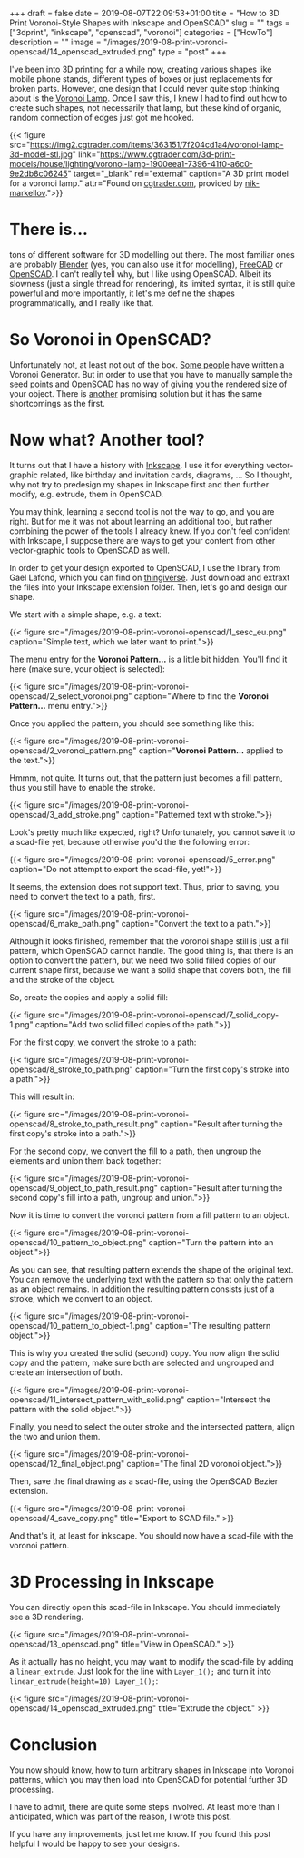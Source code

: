 +++
draft = false
date = 2019-08-07T22:09:53+01:00
title = "How to 3D Print Voronoi-Style Shapes with Inkscape and OpenSCAD"
slug = ""
tags = ["3dprint", "inkscape", "openscad", "voronoi"]
categories = ["HowTo"]
description = ""
image = "/images/2019-08-print-voronoi-openscad/14_openscad_extruded.png"
type = "post"
+++

I've been into 3D printing for a while now, creating various shapes like mobile phone stands, different types of boxes or just replacements for broken parts. However, one design that I could never quite stop thinking about is the [Voronoi Lamp](https://www.thingiverse.com/thing:584714). Once I saw this, I knew I had to find out how to create such shapes, not necessarily that lamp, but these kind of organic, random connection of edges just got me hooked.

<!--{{< figure src="https://img2.cgtrader.com/items/363151/7f204cd1a4/voronoi-lamp-3d-model-stl.jpg" link="https://www.cgtrader.com/3d-print-models/house/lighting/voronoi-lamp-1900eea1-7396-41f0-a6c0-9e2db8c06245" target="_blank" rel="external" title="Voronoi lamp 3D print model" caption="A 3D print model for a voronoi lamp." attr="Found on [cgtrader.com](https://www.cgtrader.com/3d-print-models/house/lighting/voronoi-lamp-1900eea1-7396-41f0-a6c0-9e2db8c06245), provided by [nik-markellov](https://www.cgtrader.com/nik-markellov).">}}-->
{{< figure src="https://img2.cgtrader.com/items/363151/7f204cd1a4/voronoi-lamp-3d-model-stl.jpg" link="https://www.cgtrader.com/3d-print-models/house/lighting/voronoi-lamp-1900eea1-7396-41f0-a6c0-9e2db8c06245" target="_blank" rel="external" caption="A 3D print model for a voronoi lamp." attr="Found on [cgtrader.com](https://www.cgtrader.com/3d-print-models/house/lighting/voronoi-lamp-1900eea1-7396-41f0-a6c0-9e2db8c06245), provided by [nik-markellov](https://www.cgtrader.com/nik-markellov).">}}

# There is...

tons of different software for 3D modelling out there. The most familiar ones are probably [Blender](https://www.blender.org/) (yes, you can also use it for modelling), [FreeCAD](https://www.freecadweb.org/) or [OpenSCAD](http://www.openscad.org/). I can't really tell why, but I like using OpenSCAD. Albeit its slowness (just a single thread for rendering), its limited syntax, it is still quite powerful and more importantly, it let's me define the shapes programmatically, and I really like that.

# So Voronoi in OpenSCAD?

Unfortunately not, at least not out of the box. [Some people](https://github.com/felipesanches/OpenSCAD_Voronoi_Generator) have written a Voronoi Generator. But in order to use that you have to manually sample the seed points and OpenSCAD has no way of giving you the rendered size of your object. There is [another](https://openhome.cc/eGossip/OpenSCAD/lib-voronoi2d.html) promising solution but it has the same shortcomings as the first.

# Now what? Another tool?

It turns out that I have a history with [Inkscape](https://inkscape.org/). I use it for everything vector-graphic related, like birthday and invitation cards, diagrams, ... So I thought, why not try to predesign my shapes in Inkscape first and then further modify, e.g. extrude, them in OpenSCAD.

You may think, learning a second tool is not the way to go, and you are right. But for me it was not about learning an additional tool, but rather combining the power of the tools I already knew. If you don't feel confident with Inkscape, I suppose there are ways to get your content from other vector-graphic tools to OpenSCAD as well.

In order to get your design exported to OpenSCAD, I use the library from Gael Lafond, which you can find on [thingiverse](https://www.thingiverse.com/thing:2805184/files). Just download and extraxt the files into your Inkscape extension folder. Then, let's go and design our shape.

We start with a simple shape, e.g. a text:

{{< figure src="/images/2019-08-print-voronoi-openscad/1_sesc_eu.png" caption="Simple text, which we later want to print.">}}

The menu entry for the **Voronoi Pattern...** is a little bit hidden. You'll find it here (make sure, your object is selected):

{{< figure src="/images/2019-08-print-voronoi-openscad/2_select_voronoi.png" caption="Where to find the **Voronoi Pattern...** menu entry.">}}

Once you applied the pattern, you should see something like this:

{{< figure src="/images/2019-08-print-voronoi-openscad/2_voronoi_pattern.png" caption="**Voronoi Pattern...** applied to the text.">}}

Hmmm, not quite. It turns out, that the pattern just becomes a fill pattern, thus you still have to enable the stroke.

{{< figure src="/images/2019-08-print-voronoi-openscad/3_add_stroke.png" caption="Patterned text with stroke.">}}

Look's pretty much like expected, right? Unfortunately, you cannot save it to a scad-file yet, because otherwise you'd the the following error:

{{< figure src="/images/2019-08-print-voronoi-openscad/5_error.png" caption="Do not attempt to export the scad-file, yet!">}}

It seems, the extension does not support text. Thus, prior to saving, you need to convert the text to a path, first.

{{< figure src="/images/2019-08-print-voronoi-openscad/6_make_path.png" caption="Convert the text to a path.">}}

Although it looks finished, remember that the voronoi shape still is just a fill pattern, which OpenSCAD cannot handle. The good thing is, that there is an option to convert the pattern, but we need two solid filled copies of our current shape first, because we want a solid shape that covers both, the fill and the stroke of the object.

So, create the copies and apply a solid fill:

{{< figure src="/images/2019-08-print-voronoi-openscad/7_solid_copy-1.png" caption="Add two solid filled copies of the path.">}}

For the first copy, we convert the stroke to a path:

{{< figure src="/images/2019-08-print-voronoi-openscad/8_stroke_to_path.png" caption="Turn the first copy's stroke into a path.">}}

This will result in:

{{< figure src="/images/2019-08-print-voronoi-openscad/8_stroke_to_path_result.png" caption="Result after turning the first copy's stroke into a path.">}}

For the second copy, we convert the fill to a path, then ungroup the elements and union them back together:

{{< figure src="/images/2019-08-print-voronoi-openscad/9_object_to_path_result.png" caption="Result after turning the second copy's fill into a path, ungroup and union.">}}

Now it is time to convert the voronoi pattern from a fill pattern to an object.

{{< figure src="/images/2019-08-print-voronoi-openscad/10_pattern_to_object.png" caption="Turn the pattern into an object.">}}

As you can see, that resulting pattern extends the shape of the original text. You can remove the underlying text with the pattern so that only the pattern as an object remains. In addition the resulting pattern consists just of a stroke, which we convert to an object.

{{< figure src="/images/2019-08-print-voronoi-openscad/10_pattern_to_object-1.png" caption="The resulting pattern object.">}}

This is why you created the solid (second) copy. You now align the solid copy and the pattern, make sure both are selected and ungrouped and create an intersection of both.

{{< figure src="/images/2019-08-print-voronoi-openscad/11_intersect_pattern_with_solid.png" caption="Intersect the pattern with the solid object.">}}

Finally, you need to select the outer stroke and the intersected pattern, align the two and union them.

{{< figure src="/images/2019-08-print-voronoi-openscad/12_final_object.png" caption="The final 2D voronoi object.">}}

Then, save the final drawing as a scad-file, using the OpenSCAD Bezier extension.

{{< figure src="/images/2019-08-print-voronoi-openscad/4_save_copy.png" title="Export to SCAD file." >}}

And that's it, at least for inkscape. You should now have a scad-file with the voronoi pattern.

# 3D Processing in Inkscape
You can directly open this scad-file in Inkscape. You should immediately see a 3D rendering.

{{< figure src="/images/2019-08-print-voronoi-openscad/13_openscad.png" title="View in OpenSCAD." >}}

As it actually has no height, you may want to modify the scad-file by adding a `linear_extrude`. Just look for the line with `Layer_1();` and turn it into `linear_extrude(height=10) Layer_1();`:

{{< figure src="/images/2019-08-print-voronoi-openscad/14_openscad_extruded.png" title="Extrude the object." >}}

# Conclusion
You now should know, how to turn arbitrary shapes in Inkscape into Voronoi patterns, which you may then load into OpenSCAD for potential further 3D processing.

I have to admit, there are quite some steps involved. At least more than I anticipated, which was part of the reason, I wrote this post.

If you have any improvements, just let me know. If you found this post helpful I would be happy to see your designs.
